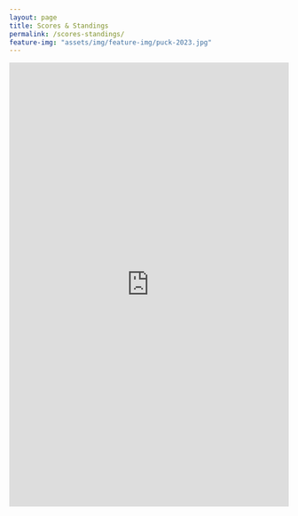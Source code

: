 ```yaml
---
layout: page
title: Scores & Standings
permalink: /scores-standings/
feature-img: "assets/img/feature-img/puck-2023.jpg"
---
```

<div class="posts">
    <div class="posts-teaser">
        <iframe src="https://gamesheetstats.com/seasons/6740/teams/253585/schedule?configuration[primary-colour]=73000a&configuration[secondary-colour]=000000&configuration[logo]=false" frameborder="0" style="width:100%; height: 800px;"></iframe>
    </div>
</div>